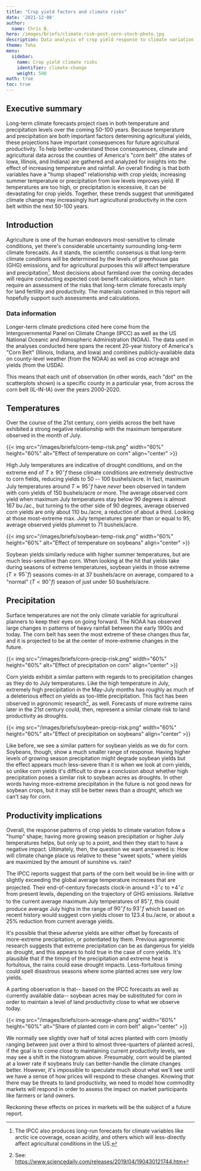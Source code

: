 ```yaml
---
title: "Crop yield factors and climate risks"
date: '2021-12-08'
author:
  name: Chris B.
hero: /images/briefs/climate-risk-post-corn-stock-photo.jpg
description: Data analysis of crop yield response to climate variation
theme: Toha
menu:
  sidebar:
    name: Crop yield climate risks
    identifier: climate-change
    weight: 500
math: true
toc: true
---
```


Executive summary
-----------------

Long-term climate forecasts project rises in both temperature and precipitation levels over the coming 50-100 years. Because temperature and precipitation are both important factors determining agricultural yields, these projections have important consequences for future agricultural productivity. To help better-understand those consequences, climate and agricultural data across the counties of America's "corn belt" (the states of Iowa, Illinois, and Indiana) are gathered and analyzed for insights into the effect of increasing temperature and rainfall. An overall finding is that both variables have a "hump shaped" relationship with crop yields; increasing summer temperature or precipitation from low levels improves yield. If temperatures are too high, or precipitation is excessive, it can be devastating for crop yields. Together, these trends suggest that unmitigated climate change may increasingly hurt agricultural productivity in the corn belt within the next 50-100 years.

Introduction
------------

Agriculture is one of the human endeavors most-sensitive to climate conditions, yet there's considerable uncertainty surrounding long-term climate forecasts. As it stands, the scientific consensus is that long-term climate conditions will be determined by the levels of greenhouse gas (GHG) emissions, and for agricultural purposes this will affect temperature and precipitation[^1]. Most decisions about farmland over the coming decades will require conducting expected cost-benefit calculations, which in turn require an assessment of the risks that long-term climate forecasts imply for land fertility and productivity. The materials contained in this report will hopefully support such assessments and calculations.

### Data information

Longer-term climate predictions cited here come from the Intergovernmental Panel on Climate Change (IPCC) as well as the US National Oceanic and Atmospheric Administration (NOAA). The data used in the analyses conducted here spans the recent 20-year history of America's "Corn Belt" (Illinois, Indiana, and Iowa) and combines publicly-available data on county-level weather (from the NOAA) as well as crop acreage and yields (from the USDA).

This means that each unit of observation (in other words, each "dot" on the scatterplots shown) is a specific county in a particular year, from across the corn belt (IL-IN-IA) over the years 2000-2020.

Temperatures
------------

Over the course of the 21st century, corn yields across the belt have exhibited a strong negative relationship with the maximum temperature observed in the month of July. 

{{< img src="/images/briefs/corn-temp-risk.png" width="60%" height="60%" alt="Effect of temperature on corn" align="center" >}}

High July temperatures are indicative of drought conditions, and on the extreme end of $T \geq 90^{\circ}f$ these climate conditions are extremely destructive to corn fields, reducing yields to 50 -- 100 bushels/acre. In fact, maximum July temperatures around $T \approx 95^{\circ}f$ have *never* been observed in tandem with corn yields of 150 bushels/acre or more. The average observed corn yield when maximum July temperatures stay below 90 degrees is almost 167 bu./ac., but turning to the other side of 90 degrees, average observed corn yields are only about 110 bu./acre, a reduction of about a third. Looking at those most-extreme max. July temperatures greater than or equal to 95, average observed yields plummet to 71 bushels/acre.

{{< img src="/images/briefs/soybean-temp-risk.png" width="60%" height="60%" alt="Effect of temperature on soybeans" align="center" >}}

Soybean yields similarly reduce with higher summer temperatures, but are much less-sensitive than corn. When looking at the hit that yields take during seasons of extreme temperatures, soybean yields in those extreme ($T \geq 95^{\circ}f$) seasons comes-in at 37 bushels/acre on average, compared to a "normal" ($T < 90^{\circ}f$) season of just under 50 bushels/acre.

Precipitation
-------------

Surface temperatures are not the only climate variable for agricultural planners to keep their eyes on going forward. The NOAA has observed large changes in patterns of heavy rainfall between the early 1900s and today. The corn belt has seen the most extreme of these changes thus far, and it is projected to be at the center of more-extreme changes in the future.

{{< img src="/images/briefs/corn-precip-risk.png" width="60%" height="60%" alt="Effect of precipitation on corn" align="center" >}}

Corn yields exhibit a similar pattern with regards to to precipitation changes as they do to July temperatures. Like the high temperature in July, extremely high precipitation in the May-July months has roughly as much of a deleterious effect on yields as too-little precipitation. This fact has been observed in agronomic research[^2], as well. Forecasts of more extreme rains later in the 21st century could, then, represent a similar climate risk to land productivity as droughts.

{{< img src="/images/briefs/soybean-precip-risk.png" width="60%" height="60%" alt="Effect of precipitation on soybeans" align="center" >}}

Like before, we see a similar pattern for soybean yields as we do for corn. Soybeans, though, show a much smaller range of response. Having higher levels of growing season precipitation might degrade soybean yields but the effect appears much less-severe than it is when we look at corn yields, so unlike corn yields it's difficult to draw a conclusion about whether high precipitation poses a similar risk to soybean acres as droughts. In other words having more-extreme precipitation in the future is not good news for soybean crops, but it may still be better news than a drought, which we can't say for corn.

Productivity implications
-------------------------

Overall, the response patterns of crop yields to climate variation follow a "hump" shape; having more growing season precipitation or higher July temperatures helps, but only up to a point, and then they start to have a negative impact. Ultimately, then, the question we want answered is: How will climate change place us relative to these "sweet spots," where yields are maximized by the amount of sunshine vs. rain?

The IPCC reports suggest that parts of the corn belt would be in-line with or slightly exceeding the global average temperature increases that are projected. Their end-of-century forecasts clock-in around $+3^{\circ}c$ to $+4^{\circ}c$ from present levels, depending on the trajectory of GHG emissions. Relative to the current average maximum July temperatures of $85^{\circ}f$, this could produce average July highs in the range of $90^{\circ}f$ to $93^{\circ}f$ which based on recent history would suggest corn yields closer to 123.4 bu./acre, or about a 25\% reduction from current average yields.

It's possible that these adverse yields are either offset by forecasts of more-extreme precipitation, or potentiated by them. Previous agronomic research suggests that extreme precipitation can be as dangerous for yields as drought, and this appears to hold true in the case of corn yields. It's plausible that if the timing of the precipitation and extreme heat is fortuitous, the rains could ease drought impacts. Less-fortuitous timing could spell disastrous seasons where some planted acres see very low yields. 

A parting observation is that-- based on the IPCC forecasts as well as currently available data-- soybean acres may be substituted for corn in order to maintain a level of land productivity close to what we observe today.

{{< img src="/images/briefs/corn-acreage-share.png" width="60%" height="60%" alt="Share of planted corn in corn belt" align="center" >}}

We normally see slightly over half of total acres planted with corn (mostly ranging between just over a third to almost three-quarters of planted acres), if the goal is to come close to maintaining current productivity levels, we may see a shift in the histogram above. Presumably, corn would be planted at a lower rate if soybeans truly can better-handle the climate changes better. However, it's impossible to speculate much about what we'll see until we have a sense of how prices will respond to these changes. Knowing that there may be threats to land productivity, we need to model how commodity markets will respond in order to assess the impact on market participants like farmers or land owners. 

Reckoning these effects on prices in markets will be the subject of a future report.

[^1]: The IPCC also produces long-run forecasts for climate variables like arctic ice coverage, ocean acidity, and others which will less-directly affect agricultural conditions in the US.

[^2]: See: https://www.sciencedaily.com/releases/2019/04/190430121744.htm
